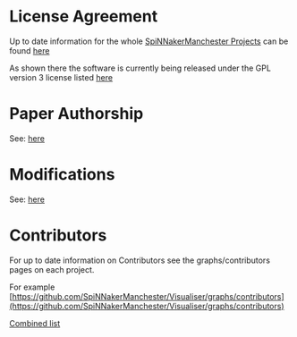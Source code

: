 # License Agreement

Up to date information for the whole [SpiNNakerManchester Projects](https://github.com/SpiNNakerManchester) can be found [here](http://spinnakermanchester.github.io/common_pages/6.0.0/LicenseAgreement.html)

As shown there the software is currently being released under the GPL version 3 license listed [here](http://www.gnu.org/copyleft/gpl.html)


# Paper Authorship

See: [here](http://spinnakermanchester.github.io/common_pages/6.0.0/LicenseAgreement.html#paper-authorship)

# Modifications

See: [here](http://spinnakermanchester.github.io/common_pages/6.0.0/LicenseAgreement.html#modifications)

# Contributors

For up to date information on Contributors see the graphs/contributors pages on each project.

For example [https://github.com/SpiNNakerManchester/Visualiser/graphs/contributors](https://github.com/SpiNNakerManchester/Visualiser/graphs/contributors)

[Combined list](http://spinnakermanchester.github.io/common_pages/6.0.0/LicenseAgreement.html#contributors)

